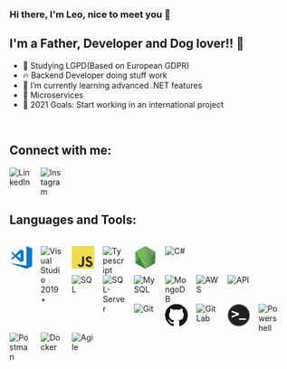 ### Hi there, I'm Leo, nice to meet you 👋
## I'm a Father, Developer and Dog lover!! 🐶
- 🙉 Studying LGPD(Based on European GDPR)
- 🔥 Backend Developer doing stuff work
- 🤖 I’m currently learning advanced .NET features
- 👯 Microservices 
- 🥅 2021 Goals: Start working in an international project
<br />

## Connect with me:

[<img align="left" alt="LinkedIn" width="40px" src="https://img.icons8.com/color/48/000000/linkedin.png" style="margin-right: 15px"/>][linkedin]
[<img align="left" alt="Instagram" width="40px" src="https://img.icons8.com/color/48/000000/instagram-new--v2.png" style="margin-right: 15px"/>][instagram]

<br />
<br />
<br />

## Languages and Tools:
<br />
<img align="left" alt="Visual Studio Code" width="40px" src="https://raw.githubusercontent.com/github/explore/80688e429a7d4ef2fca1e82350fe8e3517d3494d/topics/visual-studio-code/visual-studio-code.png" style="margin-right: 15px"/>
<img align="left" alt="Visual Studio 2019+" width="40px" src="https://img.icons8.com/fluency/48/000000/visual-studio-2019.png"
style="margin-right: 15px"/>
<img align="left" alt="JavaScript" width="40px" src="https://raw.githubusercontent.com/github/explore/80688e429a7d4ef2fca1e82350fe8e3517d3494d/topics/javascript/javascript.png" 
style="margin-right: 15px"/>
<img align="left" alt="Typescript" width="40px" src="https://img.icons8.com/color/48/000000/typescript.png"
style="margin-right: 15px"/>
<img align="left" alt="Node.js" width="40px" src="https://raw.githubusercontent.com/github/explore/80688e429a7d4ef2fca1e82350fe8e3517d3494d/topics/nodejs/nodejs.png" 
style="margin-right: 15px"/>
<img align="left" alt="C#" width="40px" src="https://img.icons8.com/color/48/000000/c-sharp-logo.png"
style="margin-right: 15px"/>
<br/><br/><br/>
<img align="left" alt="SQL" width="40px" src="https://img.icons8.com/fluency/48/000000/database.png"
style="margin-right: 15px"/>
<img align="left" alt="SQL-Server" width="40px" src="https://img.icons8.com/color/48/000000/microsoft-sql-server.png" style="margin-right: 15px"/>
<img align="left" alt="MySQL" width="40px" src="https://img.icons8.com/color/48/000000/mysql-logo.png"
style="margin-right: 15px"/>
<img align="left" alt="MongoDB" width="40px" src="https://img.icons8.com/color/48/000000/mongodb.png"
style="margin-right: 15px"/>
<img align="left" alt="AWS" width="40px" src="https://img.icons8.com/color/48/000000/amazon-web-services.png"
style="margin-right: 15px"/>
<img align="left" alt="API" width="40px" src="https://img.icons8.com/pastel-glyph/64/000000/api--v1.png"
style="margin-right: 15px"/>
<br/><br/><br/>
<img align="left" alt="Git" width="40px" src="https://img.icons8.com/color/48/000000/git.png"
style="margin-right: 15px"/>
<img align="left" alt="GitHub" width="40px" src="https://raw.githubusercontent.com/github/explore/78df643247d429f6cc873026c0622819ad797942/topics/github/github.png"
style="margin-right: 15px"/>
<img align="left" alt="GitLab" width="40px" src="https://img.icons8.com/color/48/000000/gitlab.png"
style="margin-right: 15px"/>
<img align="left" alt="Terminal" width="40px" src="https://raw.githubusercontent.com/github/explore/80688e429a7d4ef2fca1e82350fe8e3517d3494d/topics/terminal/terminal.png"
style="margin-right: 15px"/>
<img align="left" alt="Powershell" width="40px" src="https://img.icons8.com/color/48/000000/powershell.png"
style="margin-right: 15px"/>
<img align="left" alt="Postman" width="40px" src="https://img.icons8.com/dusk/64/000000/postman-api.png"
style="margin-right: 15px"/>
<br/><br/><br/>
<img align="left" alt="Docker" width="40px" src="https://img.icons8.com/color/48/000000/docker.png"
style="margin-right: 15px"/>
<img align="left" alt="Agile" width="40px" src="https://img.icons8.com/windows/32/000000/agile.png"
style="margin-right: 15px"/>
<br />
<br />

[github]: https://github.com/Leonardohrp
[instagram]: https://www.instagram.com/leonardohrp
[linkedin]: https://linkedin.com/in/leonardo-henrique-rodrigues-pinheiro-555bb6162
